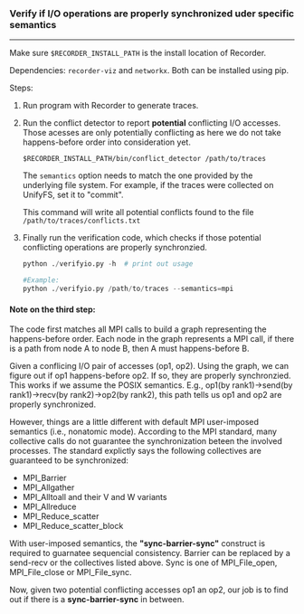 
### Verify if I/O operations are properly synchronized uder specific semantics
------------------------------



Make sure `$RECORDER_INSTALL_PATH` is the install location of Recorder.

Dependencies: `recorder-viz` and `networkx`. Both can be installed using pip.

Steps:
1. Run program with Recorder to generate traces.
2. Run the conflict detector to report **potential** conflicting I/O accesses.
   Those acesses are only potentially conflicting as here we do not take happens-before order into consideration yet.

   `$RECORDER_INSTALL_PATH/bin/conflict_detector /path/to/traces`
   
   The `semantics` option needs to match the one provided by the underlying file system. For example, if the traces were collected on UnifyFS, set it to "commit".
   
   This command will write all potential conflicts found to the file `/path/to/traces/conflicts.txt`
   
3. Finally run the verification code, which checks if those potential conflicting operations are properly synchronzied.
   
   ```python
   python ./verifyio.py -h  # print out usage
   
   #Example:
   python ./verifyio.py /path/to/traces --semantics=mpi
   ```
   
   
   
#### Note on the third step:

 The code first matches all MPI calls to build a graph representing the happens-before order. Each node in the graph represents a MPI call, if there is a path from node A to node B, then A must happens-before B. 

   Given a conflicing I/O pair of accesses (op1, op2). Using the graph, we can figure out if op1 happens-before op2. If so, they are properly synchronzied.
   This works if we assume the POSIX semantics. E.g., op1(by rank1)->send(by rank1)->recv(by rank2)->op2(by rank2), this path tells us op1 and op2 are properly synchronized.
   
However, things are a little different with default MPI user-imposed semantics (i.e., nonatomic mode). According to the MPI standard, many collective calls do not  guarantee the synchronization beteen the involved processes. The standard explictly says the following collectives are guaranteed to be synchronized:
 - MPI_Barrier
 - MPI_Allgather
 - MPI_Alltoall and their V and W variants
 - MPI_Allreduce
 - MPI_Reduce_scatter
 - MPI_Reduce_scatter_block

With user-imposed semantics, the **"sync-barrier-sync"** construct is required to guarnatee sequencial consistency. Barrier can be replaced by a send-recv or the collectives listed above. Sync is one of MPI_File_open, MPI_File_close or MPI_File_sync.

Now, given two potential conflicting accesses op1 an op2, our job is to find out if there is a **sync-barrier-sync** in between.
